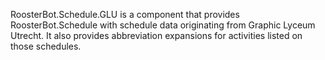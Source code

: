 RoosterBot.Schedule.GLU is a component that provides RoosterBot.Schedule with schedule data originating from Graphic Lyceum Utrecht. It also provides abbreviation expansions for activities listed on those schedules.